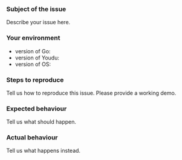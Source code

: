 ### Subject of the issue
Describe your issue here.

### Your environment
* version of Go:
* version of Youdu:
* version of OS:

### Steps to reproduce
Tell us how to reproduce this issue. Please provide a working demo.

### Expected behaviour
Tell us what should happen.

### Actual behaviour
Tell us what happens instead.